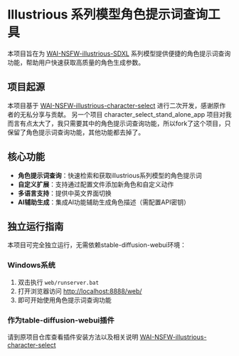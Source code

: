# Illustrious 系列模型角色提示词查询工具

本项目旨在为 [WAI-NSFW-illustrious-SDXL](https://civitai.com/models/827184?modelVersionId=1183765) 系列模型提供便捷的角色提示词查询功能，帮助用户快速获取高质量的角色生成参数。

## 项目起源

本项目基于 [WAI-NSFW-illustrious-character-select](https://github.com/lanner0403/WAI-NSFW-illustrious-character-select) 进行二次开发，感谢原作者的无私分享与贡献。
另一个项目 character_select_stand_alone_app 项目对我而言有点太大了，我只需要其中的角色提示词查询功能，所以fork了这个项目，只保留了角色提示词查询功能，其他功能都去掉了。

## 核心功能

- **角色提示词查询**：快速检索和获取illustrious系列模型的角色提示词
- **自定义扩展**：支持通过配置文件添加新角色和自定义动作
- **多语言支持**：提供中英文界面切换
- **AI辅助生成**：集成AI功能辅助生成角色描述（需配置API密钥）

## 独立运行指南

本项目可完全独立运行，无需依赖stable-diffusion-webui环境：

### Windows系统
1. 双击执行 `web/runserver.bat`
2. 打开浏览器访问 [http://localhost:8888/web/](http://localhost:8888/web/)
3. 即可开始使用角色提示词查询功能


### 作为table-diffusion-webui插件
请到原项目仓库查看插件安装方法以及相关说明
[WAI-NSFW-illustrious-character-select](https://github.com/lanner0403/WAI-NSFW-illustrious-character-select)